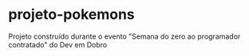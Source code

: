 # projeto-pokemons
Projeto construído durante o evento "Semana do zero ao programador contratado" do Dev em Dobro
